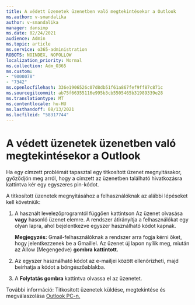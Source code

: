 ```yaml
---
title: A védett üzenetek üzenetben való megtekintésekor a Outlook
ms.author: v-smandalika
author: v-smandalika
manager: dansimp
ms.date: 02/24/2021
audience: Admin
ms.topic: article
ms.service: o365-administration
ROBOTS: NOINDEX, NOFOLLOW
localization_priority: Normal
ms.collection: Adm_O365
ms.custom:
- "9000078"
- "7342"
ms.openlocfilehash: 336e1906526c07d8db51f61a867fef9ff87c871c
ms.sourcegitcommit: ab75f66355116e995b3cb5505465b31989339e28
ms.translationtype: MT
ms.contentlocale: hu-HU
ms.lasthandoff: 08/13/2021
ms.locfileid: "58317744"
---
```

# <a name="fix-problem-of-viewing-protected-message-in-outlook"></a>A védett üzenetek üzenetben való megtekintésekor a Outlook

Ha egy címzett problémát tapasztal egy titkosított üzenet megnyitásakor, győződjön meg arról, hogy a címzett az üzenetben található hivatkozásra kattintva kér egy egyszeres pin-kódot.

A titkosított üzenetek megnyitásához a felhasználóknak az alábbi lépéseket kell követniük:

1. A használt levelezőprogramtól függően kattintson Az üzenet olvasása **vagy** hasonló üzenet elemre. A rendszer átirányítja a felhasználókat egy olyan lapra, ahol bejelentkezve egyszer használható kódot kapnak.

    **Megjegyzés:** Gmail-felhasználóknak a rendszer arra fogja kérni őket, hogy jelentkezzenek be a Gmaillel. Az üzenet új lapon nyílik meg, miután az Allow (Megengedve) **gombra kattintott.**

2. Az egyszer használható kódot az e-mailjei között ellenőrizheti, majd beírhatja a kódot a böngészőablakba.

3. A **Folytatás gombra** kattintva olvassa el az üzenetet.

További információ: Titkosított üzenetek küldése, megtekintése és megválaszolása [Outlook PC-n.](https://support.microsoft.com/topic/send-view-and-reply-to-encrypted-messages-in-outlook-for-pc-eaa43495-9bbb-4fca-922a-df90dee51980)


